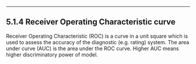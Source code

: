 - - -
<h2>5.1.4 Receiver Operating Characteristic curve</h2>
Receiver Operating Characteristic (ROC) is a curve in a unit square which is used to assess the accuracy of the diagnostic (e.g. rating) system. The area under curve (AUC) is the area under the ROC curve. Higher AUC means higher discriminatory power of model. 

